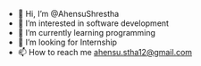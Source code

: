 - 👋 Hi, I’m @AhensuShrestha
- 👀 I’m interested in software development
- 🌱 I’m currently learning programming
- 💞️ I’m looking for Internship
- 📫 How to reach me ahensu.stha12@gmail.com

<!---
AhensuShrestha/AhensuShrestha is a ✨ special ✨ repository because its `README.md` (this file) appears on your GitHub profile.
You can click the Preview link to take a look at your changes.
--->

